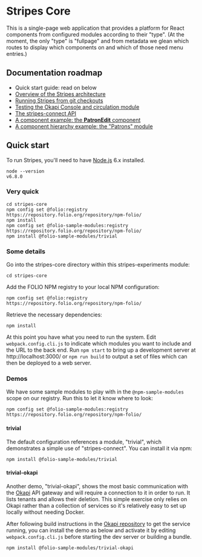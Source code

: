 # Stripes Core

This is a single-page web application that provides a platform for React components from configured modules according to their "type". (At the moment, the only "type" is "fullpage" and from metadata we glean which routes to display which components on and which of those need menu entries.) 


## Documentation roadmap

* Quick start guide: read on below
* [Overview of the Stripes architecture](doc/overview.md)
* [Running Stripes from git checkouts](doc/building-from-git-checkouts.md)
* [Testing the Okapi Console and circulation module](../okapi-console/testing-the-circulation-module.md)
* [The stripes-connect API](../stripes-connect/api.md)
* [A component example: the **PatronEdit** component](doc/component-example.md)
* [A component hierarchy example: the "Patrons" module](doc/component-hierarchy.md)


## Quick start

To run Stripes, you'll need to have [Node.js](https://nodejs.org/) 6.x installed.
```
node --version
v6.8.0
```

### Very quick

```
cd stripes-core
npm config set @folio:registry https://repository.folio.org/repository/npm-folio/
npm install
npm config set @folio-sample-modules:registry https://repository.folio.org/repository/npm-folio/
npm install @folio-sample-modules/trivial
```

### Some details

Go into the stripes-core directory within this stripes-experiments module:

`cd stripes-core`

Add the FOLIO NPM registry to your local NPM configuration:

`npm config set @folio:registry https://repository.folio.org/repository/npm-folio/`

Retrieve the necessary dependencies:

`npm install`

At this point you have what you need to run the system. Edit `webpack.config.cli.js` to indicate which modules you want to include and the URL to the back end. Run `npm start` to bring up a development server at http://localhost:3000/ or `npm run build` to output a set of files which can then be deployed to a web server.

### Demos

We have some sample modules to play with in the `@npm-sample-modules` scope on our registry. Run this to let it know where to look:

`npm config set @folio-sample-modules:registry https://repository.folio.org/repository/npm-folio/`

#### trivial

The default configuration references a module, "trivial", which demonstrates a simple use of "stripes-connect". You can install it via npm:

`npm install @folio-sample-modules/trivial`

#### trivial-okapi

Another demo, "trivial-okapi", shows the most basic communication with the [Okapi](https://github.com/folio-org/okapi) API gateway and will require a connection to it in order to run. It lists tenants and allows their deletion. This simple exercise only relies on Okapi rather than a collection of services so it's relatively easy to set up locally without needing Docker.

After following build instructions in the [Okapi repository](https://github.com/folio-org/okapi) to get the service running, you can install the demo as below and activate it by editing `webpack.config.cli.js` before starting the dev server or building a bundle.

`npm install @folio-sample-modules/trivial-okapi`

